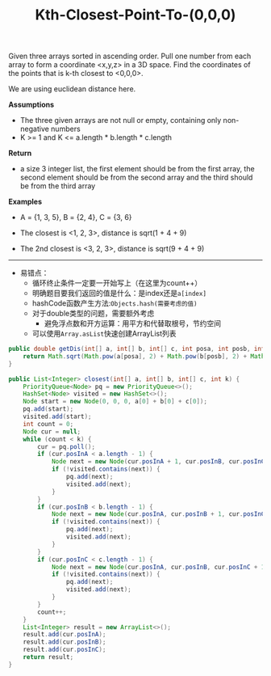 ﻿---
layout: default
title: Kth-Closest-Point-To-(0,0,0)
narrow: true
---
Given three arrays sorted in ascending order. Pull one number from each array to form a coordinate <x,y,z> in a 3D space. Find the coordinates of the points that is k-th closest to <0,0,0>.

We are using euclidean distance here.

**Assumptions**

- The three given arrays are not null or empty, containing only non-negative numbers
- K >= 1 and K <= a.length * b.length * c.length

**Return**

- a size 3 integer list, the first element should be from the first array, the second element should be from the second array and the third should be from the third array

**Examples**

- A = {1, 3, 5}, B = {2, 4}, C = {3, 6}
    
- The closest is <1, 2, 3>, distance is sqrt(1 + 4 + 9)
    
- The 2nd closest is <3, 2, 3>, distance is sqrt(9 + 4 + 9)
***
- 易错点：
	- 循环终止条件一定要一开始写上（在这里为count++）
	- 明确题目要我们返回的值是什么：是index还是`a[index]`
	- hashCode函数产生方法:`Objects.hash(需要考虑的值)`
	- 对于double类型的问题，需要额外考虑
		- 避免浮点数和开方运算：用平方和代替取根号，节约空间
	- 可以使用`Array.asList`快速创建ArrayList列表

```java
public double getDis(int[] a, int[] b, int[] c, int posa, int posb, int posc) {  
    return Math.sqrt(Math.pow(a[posa], 2) + Math.pow(b[posb], 2) + Math.pow(c[posc], 2));  
}  
  
public List<Integer> closest(int[] a, int[] b, int[] c, int k) {  
    PriorityQueue<Node> pq = new PriorityQueue<>();  
    HashSet<Node> visited = new HashSet<>();  
    Node start = new Node(0, 0, 0, a[0] + b[0] + c[0]);  
    pq.add(start);  
    visited.add(start);  
    int count = 0;  
    Node cur = null;  
    while (count < k) {  
        cur = pq.poll();  
        if (cur.posInA < a.length - 1) {  
            Node next = new Node(cur.posInA + 1, cur.posInB, cur.posInC, getDis(a, b, c, cur.posInA + 1, cur.posInB, cur.posInC));  
            if (!visited.contains(next)) {  
                pq.add(next);  
                visited.add(next);  
            }  
        }  
        if (cur.posInB < b.length - 1) {  
            Node next = new Node(cur.posInA, cur.posInB + 1, cur.posInC, getDis(a, b, c, cur.posInA, cur.posInB + 1, cur.posInC));  
            if (!visited.contains(next)) {  
                pq.add(next);  
                visited.add(next);  
            }  
        }  
        if (cur.posInC < c.length - 1) {  
            Node next = new Node(cur.posInA, cur.posInB, cur.posInC + 1,  getDis(a, b, c, cur.posInA, cur.posInB, cur.posInC + 1));  
            if (!visited.contains(next)) {  
                pq.add(next);  
                visited.add(next);  
            }  
        }  
        count++;  
    }  
    List<Integer> result = new ArrayList<>();  
    result.add(cur.posInA);  
    result.add(cur.posInB);  
    result.add(cur.posInC);  
    return result;  
}
```